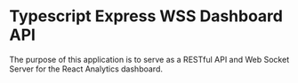 # Typescript Express WSS Dashboard API

The purpose of this application is to serve as a RESTful API and Web Socket Server for the React Analytics dashboard.
